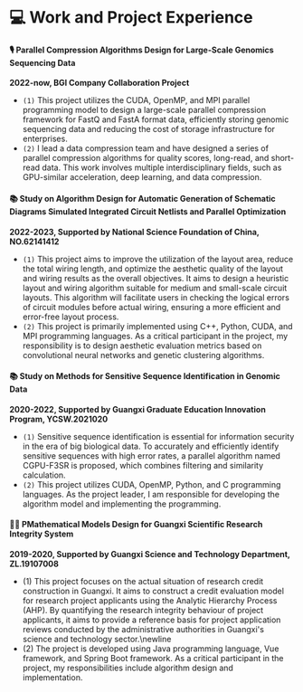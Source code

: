 
# 💻 Work and Project Experience
#### 🎙 Parallel Compression Algorithms Design for Large-Scale Genomics Sequencing Data
**2022-now, BGI Company Collaboration Project**
- ``(1)`` This project utilizes the CUDA, OpenMP, and MPI parallel programming model to design a large-scale parallel compression framework for FastQ and FastA format data, efficiently storing genomic sequencing data and reducing the cost of storage infrastructure for enterprises. 
- ``(2)`` I lead a data compression team and have designed a series of parallel compression algorithms for quality scores, long-read, and short-read data. This work involves multiple interdisciplinary fields, such as GPU-similar acceleration, deep learning, and data compression.

#### 📚 Study on Algorithm Design for Automatic Generation of Schematic Diagrams Simulated Integrated Circuit Netlists and Parallel Optimization
**2022-2023, Supported by National Science Foundation of China, NO.62141412**
- ``(1)`` This project aims to improve the utilization of the layout area, reduce the total wiring length, and optimize the aesthetic quality of the layout and wiring results as the overall objectives. It aims to design a heuristic layout and wiring algorithm suitable for medium and small-scale circuit layouts. This algorithm will facilitate users in checking the logical errors of circuit modules before actual wiring, ensuring a more efficient and error-free layout process. 
- ``(2)`` This project is primarily implemented using C++, Python, CUDA, and MPI programming languages. As a critical participant in the project, my responsibility is to design aesthetic evaluation metrics based on convolutional neural networks and genetic clustering algorithms.

#### 📚 Study on Methods for Sensitive Sequence Identification in Genomic Data
**2020-2022, Supported by Guangxi Graduate Education Innovation Program, YCSW.2021020**
- ``(1)`` Sensitive sequence identification is essential for information security in the era of big biological data. To accurately and efficiently identify sensitive sequences with high error rates, a parallel algorithm named CGPU-F3SR is proposed, which combines filtering and similarity calculation. 
- ``(2)`` This project utilizes CUDA, OpenMP, Python, and C programming languages. As the project leader, I am responsible for developing the algorithm model and implementing the programming.

#### 🧑‍🎨 PMathematical Models Design for Guangxi Scientific Research Integrity System
**2019-2020, Supported by Guangxi Science and Technology Department, ZL.19107008**
- (1) This project focuses on the actual situation of research credit construction in Guangxi. It aims to construct a credit evaluation model for research project applicants using the Analytic Hierarchy Process (AHP). By quantifying the research integrity behaviour of project applicants, it aims to provide a reference basis for project application reviews conducted by the administrative authorities in Guangxi's science and technology sector.\newline
- (2) The project is developed using Java programming language, Vue framework, and Spring Boot framework. As a critical participant in the project, my responsibilities include algorithm design and implementation.